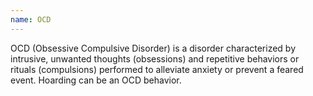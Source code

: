 ```yaml
---
name: OCD
---
```

OCD (Obsessive Compulsive Disorder) is a disorder characterized by intrusive, unwanted thoughts (obsessions) and repetitive behaviors or rituals (compulsions) performed to alleviate anxiety or prevent a feared event. Hoarding can be an OCD behavior.
